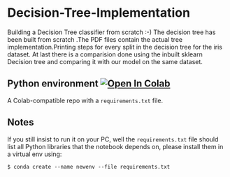 <h1> Decision-Tree-Implementation</h1>
Building a Decision Tree classifier from scratch :-)
The decision tree has been built from scratch .The PDF files contain the actual tree implementation.Printing steps for every split in the decision tree for the iris dataset.
At last there is a comparision done using the inbuilt sklearn Decision tree and comparing it with our model on the same dataset.

## Python environment   [![Open In Colab](https://colab.research.google.com/assets/colab-badge.svg)](https://colab.research.google.com/github/ayanava-99/Decision-Tree-Implementation/blob/master/Decision%20Tree%20Implementation.ipynb)
A Colab-compatible repo with a `requirements.txt` file.



## Notes
If you still insist to run it on your PC, well the `requirements.txt` file should list all Python libraries that the notebook
depends on, please install them in a virtual env using:

```
$ conda create --name newenv --file requirements.txt
```


